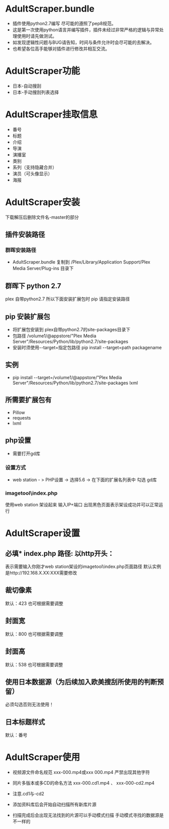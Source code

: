# AdultScraper.bundle
- 插件使用python2.7编写 尽可能的遵照了pep8规范。
- 这是第一次使用python语言并编写插件，插件未经过非常严格的逻辑与异常处理使用时请先做测试。
- 如发现逻辑性问题与BUG请告知，时间与条件允许时会尽可能的去解决。
- 也希望各位高手能够对插件进行修改并相互交流。

# AdultScraper功能
- 日本-自动搜刮
- 日本-手动搜刮列表选择

# AdultScraper挂取信息
- 番号
- 标题
- 介绍
- 导演
- 演播室
- 类别
- 系列（支持隐藏合并）
- 演员（可头像显示）
- 海报

# AdultScraper安装
下载解压后删除文件名-master的部分
## 插件安装路径
### 群晖安装路径
- AdultScraper.bundle 复制到 /Plex/Library/Application Support/Plex Media Server/Plug-ins 目录下

## 群晖下 python 2.7
plex 自带python2.7 所以下面安装扩展包时 pip 请指定安装路径

## pip 安装扩展包
- 将扩展包安装到 plex自带python2.7的site-packages目录下
- 包路径 /volume1/@appstore/"Plex Media Server"/Resources/Python/lib/python2.7/site-packages
- 安装时须使用--target=指定包路径
pip install --target=path packagename
## 实例
- pip install --target=/volume1/@appstore/"Plex Media Server"/Resources/Python/lib/python2.7/site-packages lxml

## 所需要扩展包有
- Pillow
- requests
- lxml
## php设置
- 需要打开gd库
### 设置方式
- web station - > PHP设置 -> 选择5.6 -> 在下面的扩展名列表中 勾选 gd库  
### imagetool\index.php
使用web station 架设起来 
输入IP+端口 出现黑色页面表示架设成功并可以正常运行

# AdultScraper设置
## 必填* index.php 路径: 以http开头：
表示需要输入你刚才web station架设的imagetool\index.php页面路径
默认实例是http://192.168.X.XX:XXX需要修改

## 裁切像素
默认：423
也可根据需要调整

## 封面宽
默认：800
也可根据需要调整

## 封面高
默认：538
也可根据需要调整

## 使用日本数据源（为后续加入欧美搜刮所使用的判断预留）
必须勾选否则无法使用！

## 日本标题样式
默认：番号

# AdultScraper使用
- 视频源文件命名规范 xxx-000.mp4或xxx 000.mp4 严禁出现其他字符

- 同片多版本或多CD的命名方法 xxx-000.cd1.mp4 、 xxx-000-cd2.mp4
- 注意.cd1与-cd2

- 添加资料库后会开始自动扫描所有新库片源

- 扫描完成后会出现无法找到的片源可以手动模式扫描 手动模式寻找的数据源是不一样的
